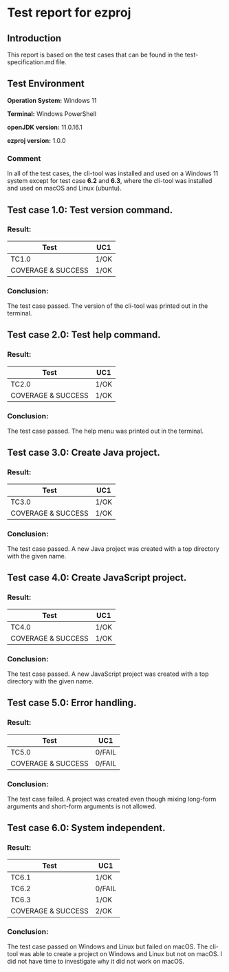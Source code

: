 # Test report for ezproj

## Introduction 

This report is based on the test cases that can be found in the test-specification.md file.

## Test Environment 
**Operation System:** Windows 11

**Terminal:** Windows PowerShell

**openJDK version:** 11.0.16.1

**ezproj version:** 1.0.0

### Comment
In all of the test cases, the cli-tool was installed and used on a Windows 11 system except for test case **6.2** and **6.3**, where the cli-tool was installed and used on macOS and Linux (ubuntu).

## Test case 1.0: Test version command.

### Result:

| Test        | UC1  |
|-------------|------|
| TC1.0       | 1/OK |
| COVERAGE & SUCCESS | 1/OK |

### Conclusion:
The test case passed. The version of the cli-tool was printed out in the terminal.

## Test case 2.0: Test help command.

### Result:

| Test        | UC1  |
|-------------|------|
| TC2.0       | 1/OK |
| COVERAGE & SUCCESS | 1/OK |

### Conclusion:
The test case passed. The help menu was printed out in the terminal.

## Test case 3.0: Create Java project.

### Result:

| Test        | UC1  |
|-------------|------|
| TC3.0       | 1/OK |
| COVERAGE & SUCCESS | 1/OK |

### Conclusion:
The test case passed. A new Java project was created with a top directory with the given name.

## Test case 4.0: Create JavaScript project.

### Result: 

| Test        | UC1  |
|-------------|------|
| TC4.0       | 1/OK |
| COVERAGE & SUCCESS | 1/OK |


### Conclusion:
The test case passed. A new JavaScript project was created with a top directory with the given name.

## Test case 5.0: Error handling.

### Result:

| Test        | UC1  |
|-------------|------|
| TC5.0       | 0/FAIL |
| COVERAGE & SUCCESS | 0/FAIL 

### Conclusion:
The test case failed. A project was created even though mixing long-form arguments and short-form arguments is not allowed.

## Test case 6.0: System independent.

### Result:

| Test        | UC1  |
|-------------|------|
| TC6.1       | 1/OK |
| TC6.2       | 0/FAIL |
| TC6.3       | 1/OK |
| COVERAGE & SUCCESS | 2/OK |

### Conclusion:
The test case passed on Windows and Linux but failed on macOS. The cli-tool was able to create a project on Windows and Linux but not on macOS. I did not have time to investigate why it did not work on macOS.

